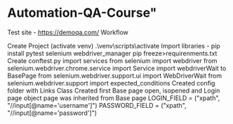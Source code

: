 # Automation-QA-Course"

Test site - https://demoqa.com/
Workflow

Create Project (activate venv) .\venv\scripts\activate
Import libraries - pip install pytest selenium webdriver_manager
pip freeze>requirenments.txt
Create conftest.py
import services from selenium import webdriver from selenium.webdriver.chrome.service import Service
import webdriverWait to BasePage from selenium.webdriver.support.ui import WebDriverWait from selenium.webdriver.support import expected_conditions
Created config folder with Links Class
Created first Base page open, isopened and
Login page object page was inherited from Base page LOGIN_FIELD = ("xpath", "//input[@name='username']") PASSWORD_FIELD = ("xpath", "//input[@name='password']")